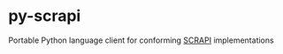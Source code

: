 # py-scrapi

Portable Python language client for conforming [SCRAPI](https://datatracker.ietf.org/doc/draft-ietf-scitt-scrapi/) implementations
